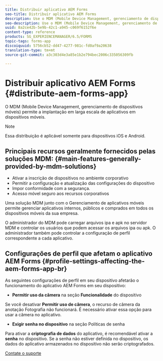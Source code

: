```yaml
---
title: Distribuir aplicativo AEM Forms
seo-title: Distribuir aplicativo AEM Forms
description: Use o MDM (Mobile Device Management, gerenciamento de dispositivos móveis) para a implantação em larga escala de aplicativos em dispositivos móveis.
seo-description: Use o MDM (Mobile Device Management, gerenciamento de dispositivos móveis) para a implantação em larga escala de aplicativos em dispositivos móveis.
uuid: 8a2ce42b-5e9b-42c1-a945-c069f6152f6e
content-type: reference
products: SG_EXPERIENCEMANAGER/6.5/FORMS
topic-tags: forms-app
discoiquuid: 5756cb52-dd47-4277-981c-fd0af9a20638
translation-type: tm+mt
source-git-commit: a3c303d4e3a85e1b2e794bec2006c335056309fb

---
```



# Distribuir aplicativo AEM Forms {#distribute-aem-forms-app}

O MDM (Mobile Device Management, gerenciamento de dispositivos móveis) permite a implantação em larga escala de aplicativos em dispositivos móveis.

>[!NOTE]
>
>Essa distribuição é aplicável somente para dispositivos iOS e Android.

## Principais recursos geralmente fornecidos pelas soluções MDM: {#main-features-generally-provided-by-mdm-solutions}

* Ativar a inscrição de dispositivos no ambiente corporativo
* Permitir a configuração e atualização das configurações do dispositivo
* Impor conformidade com a segurança.
* Acesso móvel seguro aos recursos corporativos

Uma solução MDM junto com o Gerenciamento de aplicativos móveis permite gerenciar aplicativos internos, públicos e comprados em todos os dispositivos móveis da sua empresa.

O administrador do MDM pode carregar arquivos ipa e apk no servidor MDM e controlar os usuários que podem acessar os arquivos ipa ou apk. O administrador também pode controlar a configuração de perfil correspondente a cada aplicativo.

## Configurações de perfil que afetam o aplicativo AEM Forms {#profile-settings-affecting-the-aem-forms-app-br}

As seguintes configurações de perfil em seu dispositivo afetarão o funcionamento do aplicativo AEM Forms em seu dispositivo:

* **Permitir uso da câmera** na seção **Funcionalidade** do dispositivo

Se você desativar **Permitir uso de câmera**, o recurso de câmera da anotação [](/help/forms/using/add-attachments.md) Fotografia não funcionará. É necessário ativar essa opção para usar a câmera no aplicativo.

* **Exigir senha no dispositivo** na seção Políticas de senha

Para ativar a **criptografia de dados** do aplicativo, é recomendável ativar a **senha** no dispositivo. Se a senha não estiver definida no dispositivo, os dados do aplicativo armazenados no dispositivo não serão criptografados.

[Contate o suporte](https://www.adobe.com/account/sign-in.supportportal.html)
